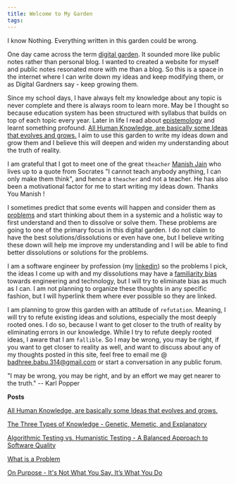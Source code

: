 ```yaml
---
title: Welcome to My Garden
tags:
---
```

I know Nothing. Everything written in this garden could be wrong. 

One day came across the term [digital garden](https://www.technologyreview.com/2020/09/03/1007716/digital-gardens-let-you-cultivate-your-own-little-bit-of-the-internet/). It sounded more like public notes rather than personal blog. I wanted to created a website for myself and public notes resonated more with me than a blog. So this is a space in the internet where I can write down my ideas and keep modifying them, or as Digital Gardners say - keep growing them. 

Since my school days, I have always felt my knowledge about any topic is never complete and there is always room to learn more. May be I thought so because education system has been structured with syllabus that builds on top of each topic every year. Later in life I read about [epistemology](https://en.wikipedia.org/wiki/Epistemology) and learnt something profound. [All Human Knowledge,  are basically some Ideas that evolves and grows.](human_knowledge.md) I aim to use this garden to write my ideas down and grow them and I believe this will deepen and widen my understanding about the truth of reality. 

I am grateful that I got to meet one of the great `theacher` [Manish Jain](https://www.linkedin.com/in/manishjain99/) who lives up to a quote from Socrates "I cannot teach anybody anything, I can only make them think", and hence a `theacher` and not a teacher. He has also been a motivational factor for me to start writing my ideas down. Thanks You Manish !

I sometimes predict that some events will happen and consider them as [problems](problem.md) and start thinking about them in a systemic and a holistic way to first understand and then to dissolve or solve them. These problems are going to one of the primary focus in this digital garden. I do not claim to have the best solutions/dissolutions or even have one, but I believe writing these down will help me improve my understanding and I will be able to find better dissolutions or solutions for the problems.

I am a software engineer by profession (my [linkedin](https://www.linkedin.com/in/jbadhree/)) so the problems I pick, the ideas I come up with and my dissolutions may have a [familiarity bias](https://www.thebehavioralscientist.com/glossary/familiarity-bias)  towards engineering and technology, but I will try to eliminate bias as much as I can. I am not planning to organize these thoughts in any specific fashion, but I will hyperlink them where ever possible so they are linked. 

I am planning to grow this garden with an attitude of `refutation`. Meaning, I will try to refute existing ideas and solutions, especially the most deeply rooted ones. I do so, because I want to get closer to the truth of reality by eliminating errors in our knowledge. While I try to refute deeply rooted ideas, I aware that I am `fallible`. So I may be wrong, you may be right, if you want to get closer to reality as well, and want to discuss about any of my thoughts posted in this site, feel free to email me @ [badhree.babu.314@gmail.com](mailto:badhree.babu.314@gmail.com) or start a conversation in any public forum.

"I may be wrong, you may be right, and by an effort we may get nearer to the truth."
-- Karl Popper


**Posts**

[All Human Knowledge,  are basically some Ideas that evolves and grows.](human_knowledge.md)

[The Three Types of Knowledge - Genetic, Memetic, and Explanatory](types_of_knowledge.md)

[Algorithmic Testing vs. Humanistic Testing - A Balanced Approach to Software Quality](algorithmic_testing_vs_humanistic_testing.md)

[What is a Problem](problem.md)

[On Purpose - It's Not What You Say. It’s What You Do](purpose.md)



